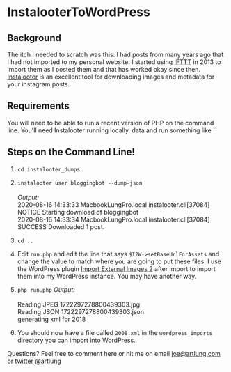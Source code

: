 # InstalooterToWordPress

## Background
The itch I needed to scratch was this: I had posts from many years ago that I had not imported to my personal website. I started using [IFTTT](https://ifttt.com) in 2013 to import them as I posted them and that has worked okay since then.
[Instalooter](https://github.com/althonos/InstaLooter) is an excellent tool for downloading images and metadata for your instagram posts. 

## Requirements
You will need to be able to run a recent version of PHP on the command line. You'll need Instalooter running locally.
data and run something like ``

## Steps on the Command Line!

1. `cd instalooter_dumps`
1. `instalooter user bloggingbot --dump-json` \
  \
  *Output:* \
   2020-08-16 14:33:33 MacbookLungPro.local instalooter.cli[37084] NOTICE Starting download of bloggingbot \
   2020-08-16 14:33:34 MacbookLungPro.local instalooter.cli[37084] SUCCESS Downloaded 1 post.

1. `cd ..`
1. Edit `run.php` and edit the line that says `$I2W->setBaseUrlForAssets` and change the value to match where you are going to put these files. I use the WordPress plugin [Import External Images 2](https://github.com/VR51/import-external-images-2) after import to import them into my WordPress instance. You may have another way.
1. `php run.php`
    *Output:* \
    \
    Reading JPEG 1722297278800439303.jpg \
    Reading JSON 1722297278800439303.json \
    generating xml for 2018

1. You should now have a file called `2008.xml` in the `wordpress_imports` directory you can import into WordPress.


Questions? Feel free to comment here or hit me on email [joe@artlung.com](mailto:joe@artlung.com) or twitter [@artlung](https://twitter.com/artlung)


